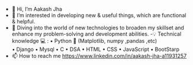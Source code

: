 - 👋 Hi, I’m Aakash Jha
- 👀 I’m interested in developing new & useful things, which are functional & helpful.
- 🌱 Diving into the world of new technologies to broaden my skillset and enhance my problem-solving and development abilities.
-💡 Technical knowledge 💻  :
• Python 🐍 (Matplotlib, numpy ,pandas ,etc)        
• Django                • Mysql
•  C                    • DSA
• HTML                  • CSS
• JavaScript            • BootStarp
- 📫 How to reach me https://www.linkedin.com/in/aakash-jha-a11931257

<!---
Aakash-Jha3903/Aakash-Jha3903 is a ✨ special ✨ repository because its `README.md` (this file) appears on your GitHub profile.
You can click the Preview link to take a look at your changes.
--->
